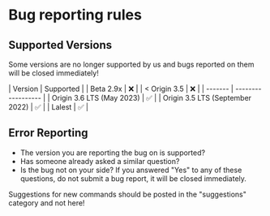 # Bug reporting rules

## Supported Versions

Some versions are no longer supported by us and bugs reported on them will be closed immediately!

| Version | Supported |
| Beta 2.9x | :x: |
| < Origin 3.5 | :x: |
| ------- | ------------------ |
| Origin 3.6 LTS (May 2023) | ✅ | 
| Origin 3.5 LTS (September 2022) | :white_check_mark: |
| Lalest | :white_check_mark: |


## Error Reporting

- The version you are reporting the bug on is supported?
- Has someone already asked a similar question?
- Is the bug not on your side?
 If you answered "Yes" to any of these questions, do not submit a bug report, it will be closed immediately.

Suggestions for new commands should be posted in the "suggestions" category and not here!
